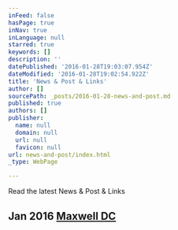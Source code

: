 ```yaml
---
inFeed: false
hasPage: true
inNav: true
inLanguage: null
starred: true
keywords: []
description: ''
datePublished: '2016-01-28T19:03:07.954Z'
dateModified: '2016-01-28T19:02:54.922Z'
title: 'News & Post & Links'
author: []
sourcePath: _posts/2016-01-28-news-and-post.md
published: true
authors: []
publisher:
  name: null
  domain: null
  url: null
  favicon: null
url: news-and-post/index.html
_type: WebPage

---
```

Read the latest News & Post & Links

## Jan 2016 [Maxwell DC ][0]

[0]: http://www.maxwell.syr.edu/DC/DC_Profiles/Rafael_Cifuentes__16,_IR___ECON__16/